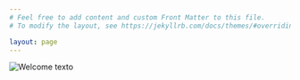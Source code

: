 ```yaml
---
# Feel free to add content and custom Front Matter to this file.
# To modify the layout, see https://jekyllrb.com/docs/themes/#overriding-theme-defaults

layout: page
---
```

![Welcome](https://professorxavier.github.io/images/brasilia_parquecidade.jpg)
texto
